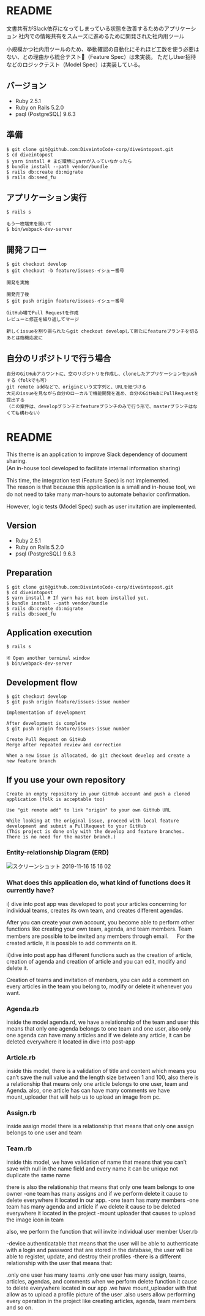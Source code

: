 # README

文書共有がSlack依存になってしまっている状態を改善するためのアプリケーション
社内での情報共有をスムーズに進めるために開発された社内用ツール

小規模かつ社内用ツールのため、挙動確認の自動化にそれほど工数を使う必要はない、との理由から統合テスト（Feature Spec）は未実装。
ただしUser招待などのロジックテスト（Model Spec）は実装している。

## バージョン
* Ruby 2.5.1
* Ruby on Rails 5.2.0
* psql (PostgreSQL) 9.6.3

## 準備

```
$ git clone git@github.com:DiveintoCode-corp/diveintopost.git
$ cd diveintopost
$ yarn install # まだ環境にyarnが入っていなかったら
$ bundle install --path vendor/bundle
$ rails db:create db:migrate
$ rails db:seed_fu
```

## アプリケーション実行

```
$ rails s

もう一枚端末を開いて
$ bin/webpack-dev-server
```

## 開発フロー

```
$ git checkout develop
$ git checkout -b feature/issues-イシュー番号

開発を実施

開発完了後
$ git push origin feature/issues-イシュー番号

GitHub場でPull Requestを作成
レビューと修正を繰り返してマージ

新しくissueを割り振られたらgit checkout developして新たにfeatureブランチを切る
あとは臨機応変に
```

## 自分のリポジトリで行う場合

```
自分のGitHubアカウントに、空のリポジトリを作成し、cloneしたアプリケーションをpushする（folkでも可）
git remote addなどで、originという文字列と、URLを紐づける
大元のissueを見ながら自分のローカルで機能開発を進め、自分のGitHubにPullRequestを提出する
（この案件は、developブランチとfeatureブランチのみで行う形で、masterブランチはなくても構わない）
```

# README

This theme is an application to improve Slack dependency of document sharing.  
(An in-house tool developed to facilitate internal information sharing)
　
 
This time, the integration test (Feature Spec) is not implemented.  
The reason is that because this application is a small and in-house tool, we do not need to take many man-hours to automate behavior confirmation.
　
 
However, logic tests (Model Spec) such as user invitation are implemented.

## Version
* Ruby 2.5.1
* Ruby on Rails 5.2.0
* psql (PostgreSQL) 9.6.3

## Preparation

```
$ git clone git@github.com:DiveintoCode-corp/diveintopost.git
$ cd diveintopost
$ yarn install # If yarn has not been installed yet.
$ bundle install --path vendor/bundle
$ rails db:create db:migrate
$ rails db:seed_fu
```

## Application execution

```
$ rails s

※ Open another terminal window
$ bin/webpack-dev-server
```

## Development flow

```
$ git checkout develop
$ git push origin feature/issues-issue number

Implementation of development

After development is complete
$ git push origin feature/issues-issue number

Create Pull Request on GitHub
Merge after repeated review and correction

When a new issue is allocated, do git checkout develop and create a new feature branch
```

## If you use your own repository

```
Create an empty repository in your GitHub account and push a cloned application (folk is acceptable too)

Use "git remote add" to link "origin" to your own GitHub URL

While looking at the original issue, proceed with local feature development and submit a PullRequest to your GitHub
(This project is done only with the develop and feature branches. There is no need for the master branch.)
```

### Entity-relationship Diagram (ERD)
![スクリーンショット 2019-11-16 15 16 02](https://user-images.githubusercontent.com/35171408/68991813-31201180-08a6-11ea-9fdb-b828232d76e9.png)

### What does this application do, what kind of functions does it currently have?
i) dive into post app was developed to post your articles concerning for individual teams, creates its own team, and creates different agendas.

After you can create your own account, you become able to perform other functions like creating your own team, agenda, and team members. Team members are possible to be invited any members through email.
　
For the created article, it is possible to add comments on it.

ii)dive into post app has different functions such as the creation of article, creation of agenda and creation of article and you can edit, modify and delete it.

Creation of teams and invitation of  menbers, you can add a comment on every articles in the team you belong to, modify or delete it whenever you want. 

### Agenda.rb

inside the model agenda.rd, we have a relationship of the team and user this means that only one agenda belongs to one team and one user, also only one agenda can have many articles and if we delete any article, it can be deleted everywhere it located in dive into post-app

### Article.rb

inside this model, there is a validation of title and content which means you can’t save the null value and the length size between 1 and 100,
also there is a relationship that means only one article belongs to one user, team and Agenda. also, one article has can have many comments
we have mount_uploader that will help us to upload an image from pc.

### Assign.rb

inside assign model there is a relationship that means that only one assign belongs to one user and team

### Team.rb

inside this model, we have validation of name that means that you can’t save with null in the name field and every name it can be unique not duplicate the same name

there is also the relationship that means that only one team belongs to one owner
-one team has many assigns and if we perform delete it cause to delete everywhere it located in our app.
-one team has many members 
-one team has many agenda and article if we delete it cause to be deleted everywhere it located in the project
-mount uploader that causes to upload the image icon in team

also, we perform the function that will invite individual user member
User.rb

-device authenticatable that means that the user will be able to authenticate with a login and password that are stored in the database, the user will be able to register, update, and destroy their profiles
-there is a different relationship with the user that means that:

.only one user has many teams 
.only one user has many assign, teams, articles, agendas, and comments when we perform delete function it cause to delete everywhere located in our app
.we have mount_uploader with that allow as to upload a profile picture of the user
.also users allow performing every operation in the project like creating articles, agenda, team members and so on.
